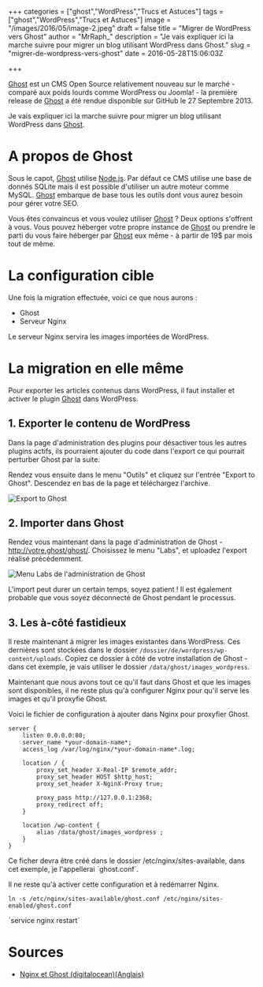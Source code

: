 +++
categories = ["ghost","WordPress","Trucs et Astuces"]
tags = ["ghost","WordPress","Trucs et Astuces"]
image = "/images/2016/05/image-2.jpeg"
draft = false
title = "Migrer de WordPress vers Ghost"
author = "MrRaph_"
description = "Je vais expliquer ici la marche suivre pour migrer un blog utilisant WordPress dans Ghost."
slug = "migrer-de-wordpress-vers-ghost"
date = 2016-05-28T15:06:03Z

+++

[Ghost](https://ghost.org/fr/) est un CMS Open Source relativement nouveau sur le marché - comparé aux poids lourds comme WordPress ou Joomla! - la première release de [Ghost](https://ghost.org/fr/) a été rendue disponible sur GitHub le 27 Septembre 2013.

Je vais expliquer ici la marche suivre pour migrer un blog utilisant WordPress dans [Ghost](https://ghost.org/fr/).


# A propos de Ghost


Sous le capot, [Ghost](https://ghost.org/fr/) utilise [Node.js](https://nodejs.org/en/). Par défaut ce CMS utilise une base de donnés SQLite mais il est possible d'utiliser un autre moteur comme MySQL. [Ghost](https://ghost.org/fr/) embarque de base tous les outils dont vous aurez besoin pour gérer votre SEO.

Vous êtes convaincus et vous voulez utiliser [Ghost](https://ghost.org/fr/) ? Deux options s'offrent à vous. Vous pouvez héberger votre propre instance de [Ghost](https://ghost.org/fr/) ou prendre le parti du vous faire héberger par [Ghost](https://ghost.org/fr/) eux même - à partir de 19$ par mois tout de même.

# La configuration cible

Une fois la migration effectuée, voici ce que nous aurons : 
- Ghost
- Serveur Nginx

Le serveur Nginx servira les images importées de WordPress.


# La migration en elle même

Pour exporter les articles contenus dans WordPress, il faut installer et activer le plugin [Ghost](https://wordpress.org/plugins/ghost/) dans WordPress.


## 1. Exporter le contenu de WordPress

Dans la page d'administration des plugins pour désactiver tous les autres plugins actifs, ils pourraient ajouter du code dans l'export ce qui pourrait perturber Ghost par la suite.

Rendez vous ensuite dans le menu "Outils" et cliquez sur l'entrée "Export to Ghost". Descendez en bas de la page et téléchargez l'archive.

![Export to Ghost](/content/images/2016/05/image.jpeg)


## 2. Importer dans Ghost

Rendez vous maintenant dans la page d'administration de Ghost - http://votre.ghost/ghost/. Choisissez le menu "Labs", et uploadez l'export réalisé précédemment.

![Menu Labs de l'administration de Ghost](/content/images/2016/05/image-1.jpeg)

L'import peut durer un certain temps, soyez patient ! Il est également probable que vous soyez déconnecté de Ghost pendant le processus.


## 3. Les à-côté fastidieux

Il reste maintenant à migrer les images existantes dans WordPress. Ces dernières sont stockées dans le dossier `/dossier/de/wordpress/wp-content/uploads`. Copiez ce dossier à côté de votre installation de Ghost - dans cet exemple, je vais utiliser le dossier `/data/ghost/images_wordpress`.

Maintenant que nous avons tout ce qu'il faut dans Ghost et que les images sont disponibles, il ne reste plus qu'à configurer Nginx pour qu'il serve les images et qu'il proxyfie Ghost.

Voici le fichier de configuration à ajouter dans Nginx pour proxyfier Ghost.

    server {
        listen 0.0.0.0:80;
        server_name *your-domain-name*;
        access_log /var/log/nginx/*your-domain-name*.log;
    
        location / {
            proxy_set_header X-Real-IP $remote_addr;
            proxy_set_header HOST $http_host;
            proxy_set_header X-NginX-Proxy true;
    
            proxy_pass http://127.0.0.1:2368;
            proxy_redirect off;
        }
        
        location /wp-content {
            alias /data/ghost/images_wordpress ;
        }
    }

Ce ficher devra être créé dans le dossier /etc/nginx/sites-available, dans cet exemple, je l'appellerai ˋghost.conf`.

Il ne reste qu'à activer cette configuration et à redémarrer Nginx.

`ln -s /etc/nginx/sites-available/ghost.conf /etc/nginx/sites-enabled/ghost.conf`

ˋservice nginx restart`
 

# Sources

- [Nginx et Ghost (digitalocean)(Anglais)](https://www.digitalocean.com/community/tutorials/how-to-host-ghost-with-nginx-on-digitalocean)